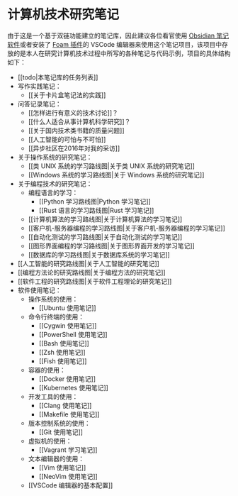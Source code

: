 # 计算机技术研究笔记

由于这是一个基于双链功能建立的笔记库，因此建议各位看官使用 [Obsidian 笔记软件](https://obsidian.md/)或者安装了 [Foam 插件](https://foambubble.github.io/foam/)的 VSCode 编辑器来使用这个笔记项目，该项目中存放的是本人在研究计算机技术过程中所写的各种笔记与代码示例，项目的具体结构如下：

- [[todo|本笔记库的任务列表]]
- 写作实践笔记：
  - [[关于卡片盒笔记法的实践]]
- 问答记录笔记：
  - [[怎样进行有意义的技术讨论]]？
  - [[什么人适合从事计算机科学研究]]？
  - [[关于国内技术类书籍的质量问题]]
  - [[人工智能的可怕与不可怕]]
  - [[异步社区在2016年对我的采访]]
- 关于操作系统的研究笔记：
  - [[类 UNIX 系统的学习路线图|关于类 UNIX 系统的研究笔记]]
  - [[Windows 系统的学习路线图|关于 Windows 系统的研究笔记]]
- 关于编程技术的研究笔记：
  - 编程语言的学习：
    - [[Python 学习路线图|Python 学习笔记]]
    - [[Rust 语言的学习路线图|Rust 学习笔记]]
  - [[计算机算法的学习路线图|关于计算机算法的学习笔记]]
  - [[客户机-服务器编程的学习路线图|关于客户机-服务器编程的学习笔记]]
  - [[自动化测试的学习路线图|关于自动化测试的学习笔记]]
  - [[图形界面编程的学习路线图|关于图形界面开发的学习笔记]]
  - [[数据库的学习路线图|关于数据库系统的学习笔记]]
- [[人工智能的研究路线图|关于人工智能的研究笔记]]
- [[编程方法论的研究路线图|关于编程方法的研究笔记]]
- [[软件工程的研究路线图|关于软件工程理论的研究笔记]]
- 软件使用笔记：
  - 操作系统的使用：
    - [[Ubuntu 使用笔记]]
  - 命令行终端的使用：
    - [[Cygwin 使用笔记]]
    - [[PowerShell 使用笔记]]
    - [[Bash 使用笔记]]
    - [[Zsh 使用笔记]]
    - [[Fish 使用笔记]]
  - 容器的使用：
    - [[Docker 使用笔记]]
    - [[Kubernetes 使用笔记]]
  - 开发工具的使用：
    - [[Clang 使用笔记]]
    - [[Makefile 使用笔记]]
  - 版本控制系统的使用：
    - [[Git 使用笔记]]
  - 虚拟机的使用：
    - [[Vagrant 学习笔记]]
  - 文本编辑器的使用：
    - [[Vim 使用笔记]]
    - [[NeoVim 使用笔记]]
  - [[VSCode 编辑器的基本配置]]
